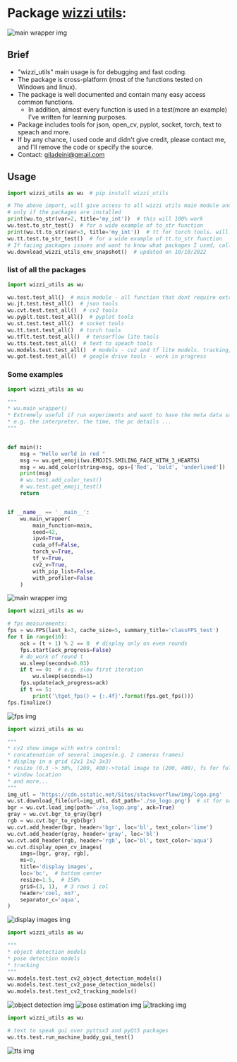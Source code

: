 # Package [wizzi utils](https://github.com/2easy4wizzi/wizzi_utils_pypi/tree/main):

![main wrapper img](https://raw.githubusercontent.com/2easy4wizzi/wizzi_utils_pypi/main/resources/readme_images/2easy4wizzi.jpeg)

## Brief

* "wizzi_utils" main usage is for debugging and fast coding.
* The package is cross-platform (most of the functions tested on Windows and linux).
* The package is well documented and contain many easy access common functions.
    * In addition, almost every function is used in a test(more an example) I've written for learning purposes.
* Package includes tools for json, open_cv, pyplot, socket, torch, text to speach and more.
* If by any chance, I used code and didn't give credit, please contact me, and I'll remove the code or specify the
  source.
* Contact: giladeini@gmail.com

## Usage

```python
import wizzi_utils as wu  # pip install wizzi_utils

# The above import, will give access to all wizzi utils main module and the extra modules 
# only if the packages are installed
print(wu.to_str(var=2, title='my_int'))  # this will 100% work
wu.test.to_str_test()  # for a wide example of to_str function
print(wu.tt.to_str(var=3, title='my_int'))  # tt for torch tools. will work if torch installed
wu.tt.test.to_str_test()  # for a wide example of tt.to_str function
# If facing packages issues and want to know what packages I used, call the following
wu.download_wizzi_utils_env_snapshot()  # updated on 10/10/2022 
```

### list of all the packages

```python
import wizzi_utils as wu

wu.test.test_all()  # main module - all function that dont require extra installations but wizzi_utils
wu.jt.test.test_all()  # json tools 
wu.cvt.test.test_all()  # cv2 tools 
wu.pyplt.test.test_all()  # pyplot tools 
wu.st.test.test_all()  # socket tools
wu.tt.test.test_all()  # torch tools 
wu.tflt.test.test_all()  # tensorflow lite tools
wu.tts.test.test_all()  # text to speach tools
wu.models.test.test_all()  # models - cv2 and tf lite models. tracking, object detection and pose estimation
wu.got.test.test_all()  # google drive tools - work in progress
```

### Some examples

```python
import wizzi_utils as wu

"""
* wu.main_wrapper()
* Extremely useful if run experiments and want to have the meta data saved
* e.g. the interpreter, the time, the pc details ...
"""


def main():
    msg = "Hello world in red "
    msg += wu.get_emoji(wu.EMOJIS.SMILING_FACE_WITH_3_HEARTS)
    msg = wu.add_color(string=msg, ops=['Red', 'bold', 'underlined'])
    print(msg)
    # wu.test.add_color_test()
    # wu.test.get_emoji_test()
    return


if __name__ == '__main__':
    wu.main_wrapper(
        main_function=main,
        seed=42,
        ipv4=True,
        cuda_off=False,
        torch_v=True,
        tf_v=True,
        cv2_v=True,
        with_pip_list=False,
        with_profiler=False
    )
```

![main wrapper img](https://raw.githubusercontent.com/2easy4wizzi/wizzi_utils_pypi/main/resources/readme_images/main_wrapper.PNG?raw=true)

```python
import wizzi_utils as wu

# fps measurements:
fps = wu.FPS(last_k=3, cache_size=5, summary_title='classFPS_test')
for t in range(10):
    ack = (t + 1) % 2 == 0  # display only on even rounds
    fps.start(ack_progress=False)
    # do_work of round t
    wu.sleep(seconds=0.03)
    if t == 0:  # e.g. slow first iteration
        wu.sleep(seconds=1)
    fps.update(ack_progress=ack)
    if t == 5:
        print('\tget_fps() = {:.4f}'.format(fps.get_fps()))
fps.finalize()
```

![fps img](https://raw.githubusercontent.com/2easy4wizzi/wizzi_utils_pypi/main/resources/readme_images/fps.PNG?raw=true)

```python
import wizzi_utils as wu

"""
* cv2 show image with extra control:
* concatenation of several images(e.g. 2 cameras frames)
* display in a grid (2x1 1x2 3x3)
* resize (0.3 -> 30%, (200, 400)->total image to (200, 400), fs for full screen
* window location
* and more...
"""
img_utl = 'https://cdn.sstatic.net/Sites/stackoverflow/img/logo.png'
wu.st.download_file(url=img_utl, dst_path='./so_logo.png')  # st for socket tools
bgr = wu.cvt.load_img(path='./so_logo.png', ack=True)
gray = wu.cvt.bgr_to_gray(bgr)
rgb = wu.cvt.bgr_to_rgb(bgr)
wu.cvt.add_header(bgr, header='bgr', loc='bl', text_color='lime')
wu.cvt.add_header(gray, header='gray', loc='bl')
wu.cvt.add_header(rgb, header='rgb', loc='bl', text_color='aqua')
wu.cvt.display_open_cv_images(
    imgs=[bgr, gray, rgb],
    ms=0,
    title='display images',
    loc='bc',  # bottom center
    resize=1.5,  # 150%
    grid=(3, 1),  # 3 rows 1 col
    header='cool, no?',
    separator_c='aqua',
)
```

![display images img](https://raw.githubusercontent.com/2easy4wizzi/wizzi_utils_pypi/main/resources/readme_images/display_images.PNG?raw=true)

```python
import wizzi_utils as wu

"""
* object detection models
* pose detection models
* tracking
"""
wu.models.test.test_cv2_object_detection_models()
wu.models.test.test_cv2_pose_detection_models()
wu.models.test.test_cv2_tracking_models()
```

<!--- ![object detection img](resources/readme_images/yolov4.PNG) -->
<!--- ![pose estimation img](resources/readme_images/pose.PNG) -->
<!--- ![tracking img](resources/readme_images/tracking.PNG) -->
![object detection img](https://raw.githubusercontent.com/2easy4wizzi/wizzi_utils_pypi/main/resources/readme_images/yolov4.PNG?raw=true)
![pose estimation img](https://raw.githubusercontent.com/2easy4wizzi/wizzi_utils_pypi/main/resources/readme_images/pose.PNG?raw=true)
![tracking img](https://raw.githubusercontent.com/2easy4wizzi/wizzi_utils_pypi/main/resources/readme_images/tracking.PNG?raw=true)

```python
import wizzi_utils as wu

# text to speak gui over pyttsx3 and pyQt5 packages
wu.tts.test.run_machine_buddy_gui_test()
```

![tts img](https://raw.githubusercontent.com/2easy4wizzi/wizzi_utils_pypi/main/resources/readme_images/tts.PNG?raw=true)


